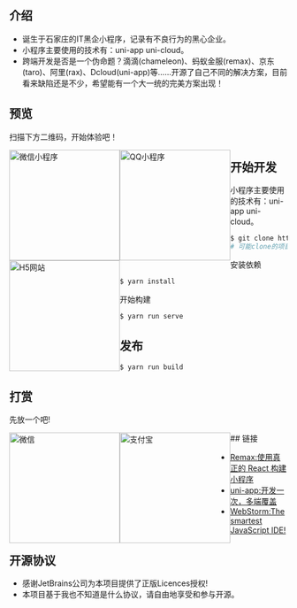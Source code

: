## 介绍

+ 诞生于石家庄的IT黑企小程序，记录有不良行为的黑心企业。
+ 小程序主要使用的技术有：uni-app uni-cloud。
+ 跨端开发是否是一个伪命题？滴滴(chameleon)、蚂蚁金服(remax)、京东(taro)、阿里(rax)、Dcloud(uni-app)等……开源了自己不同的解决方案，目前看来缺陷还是不少，希望能有一个大一统的完美方案出现！

## 预览

扫描下方二维码，开始体验吧！

<div>
<img src="https://6974-it-blacklist-a6de4b-1302530662.tcb.qcloud.la/qrcode/wechat.jpg" width="200" alt="微信小程序" style="float: left">
<img src="https://6974-it-blacklist-a6de4b-1302530662.tcb.qcloud.la/qrcode/qq.png" width="200" alt="QQ小程序" style="float: left">
<img src="https://6974-it-blacklist-a6de4b-1302530662.tcb.qcloud.la/qrcode/H5.png" width="200" alt="H5网站" style="float: left">
</div> 

## 开始开发

小程序主要使用的技术有：uni-app uni-cloud。
```bash
$ git clone https://github.com/liujiayii/sjz_it_blacklist.git
# 可能clone的项目不能正常运行，需要有一定解决问题的能力，或者直接问我
```
安装依赖

```bash
$ yarn install
```

开始构建

```bash
$ yarn run serve
```

## 发布

```bash
$ yarn run build
```

## 打赏

先放一个吧!
<div>
<img src="https://6974-it-blacklist-a6de4b-1302530662.tcb.qcloud.la/reward/wechat.jpg" width="200" alt="微信" style="float: left">
<img src="https://6974-it-blacklist-a6de4b-1302530662.tcb.qcloud.la/reward/alipay.jpg" width="200" alt="支付宝" style="float: left">
</div>
## 链接

* [Remax:使用真正的 React 构建小程序](https://remaxjs.org/)
* [uni-app:开发一次，多端覆盖](https://uniapp.dcloud.net.cn/)
* [WebStorm:The smartest JavaScript IDE!](https://www.jetbrains.com/webstorm/)

## 开源协议

* 感谢JetBrains公司为本项目提供了正版Licences授权!
* 本项目基于我也不知道是什么协议，请自由地享受和参与开源。
